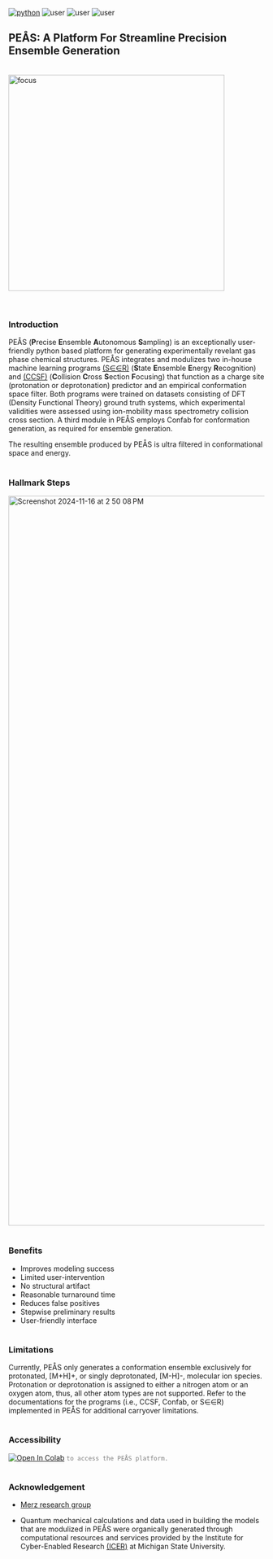 
[![python](https://img.shields.io/badge/Python-3.9-3776AB.svg?style=flat&logo=python&logoColor=white)](https://www.python.org) ![user](https://img.shields.io/badge/GoogleColab-grey?style=flat&logo=googlecolab) ![user](https://img.shields.io/badge/Chemodeling-App-yellow?) ![user](https://img.shields.io/badge/Userfriend-1.0-sgreen?) 



## PEÅS: A Platform For Streamline Precision Ensemble Generation
<br /><img align = "center" width="425" alt="focus" src="https://github.com/user-attachments/assets/58f358a2-8aa9-4152-a288-50c60c28d0cd">
<br />
<br />
#
### **Introduction**
PEÅS (**P**recise **E**nsemble **A**utonomous **S**ampling) is an exceptionally user-friendly python based platform for generating experimentally revelant gas phase chemical structures. PEÅS integrates and modulizes two in-house machine learning programs [(S∈∈R)](https://github.com/mitkeng/SEER) (**S**tate **E**nsemble **E**nergy **R**ecognition) and [(CCSF)](https://github.com/mitkeng/CCS_Focusing) (**C**ollision **C**ross **S**ection **F**ocusing) that function as a charge site (protonation or deprotonation) predictor and an empirical conformation space filter. Both programs were trained on datasets consisting of DFT (Density Functional Theory) ground truth systems, which experimental validities were assessed using ion-mobility mass spectrometry collision cross section. A third module in PEÅS employs Confab for conformation generation, as required for ensemble generation.

The resulting ensemble produced by PEÅS is ultra filtered in conformational space and energy.

#
### **Hallmark Steps**
<img align = "center" width="1435" alt="Screenshot 2024-11-16 at 2 50 08 PM" src="https://github.com/user-attachments/assets/bc6da1d6-94c9-47ec-b346-1ebd3732c9f5">


#
### **Benefits**
- Improves modeling success
- Limited user-intervention
- No structural artifact
- Reasonable turnaround time
- Reduces false positives
- Stepwise preliminary results
- User-friendly interface

#
### **Limitations**
Currently, PEÅS only generates a conformation ensemble exclusively for protonated, [M+H]+, or singly deprotonated, [M-H]-, molecular ion species. Protonation or deprotonation is assigned to either a nitrogen atom or an oxygen atom, thus, all other atom types are not supported. Refer to the documentations for the programs (i.e., CCSF, Confab, or S∈∈R) implemented in PEÅS for additional carryover limitations. 

#
### Accessibility
 [<img src="https://colab.research.google.com/assets/colab-badge.svg" alt="Open In Colab">](https://colab.research.google.com/drive/1zuXFbOpdVfl6mGeSy_ydBIoPKtFji6vu#scrollTo=Ul_OFH_c2jB5) <code style="color : grey">to access the PEÅS platform.</code>
<br />

#
### Acknowledgement 
-   [Merz research group](https://github.com/merzlab) 

-   Quantum mechanical calculations and data used in building the models that are modulized in PEÅS were organically generated through computational resources and services provided by the Institute for Cyber-Enabled Research [(ICER)](https://github.com/MSU-iCER) at Michigan State University.

<br/>
